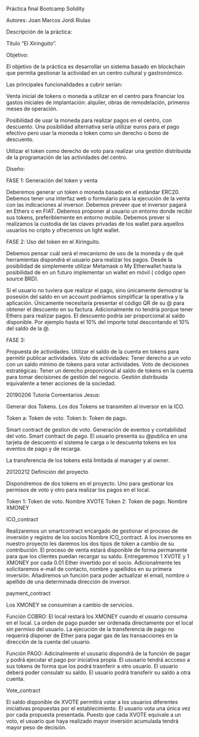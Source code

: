 Práctica final Bootcamp Solidity


Autores:
Joan Marcos
Jordi Riulas

Descripción de la práctica:

Título “El Xiringuito”.

Objetivo:

El objetivo de la práctica es desarrollar un sistema basado en blockchain que permita gestionar la actividad en un centro cultural y gastronómico.

Las principales funcionalidades a cubrir serían:

Venta inicial de tokens o moneda a utilizar en el centro para financiar los gastos iniciales de implantación: alquiler, obras de remodelación, primeros meses de operación.

Posibilidad de usar la moneda para realizar pagos en el centro, con descuento. Una posibilidad alternativa sería utilizar euros para el pago efectivo pero usar la moneda o token como un derecho o bono de descuento.
 
Utilizar el token como derecho de voto para realizar una gestión distribuida de la programación de las actividades del centro. 


Diseño:

FASE 1: Generación del token y venta

Deberemos generar un token o moneda basado en el estándar ERC20.
Debemos tener una interfaz web o formulario para la ejecución de la venta con las indicaciones al inversor.
Debemos preveer que el inversor pagará en Ethers o en FIAT.
Debemos proponer al usuario un entorno donde recibir sus tokens, preferiblemente en entorno mobile.
Debemos prever si realizamos la custodia de las claves privadas de los wallet para aquellos usuarios no cripto y ofrecemos un light wallet.

FASE 2: Uso del token en el Xiringuito.

Debemos pensar cuál será el mecanismo de uso de la moneda y de qué herramientas dispondrá el usuario para realizar los pagos. Desde la posibilidad de simplemente utilizar Metamask o My Etherwallet hasta la posibilidad de en un futuro implementar un wallet en móvil ( código open source BRD).

Si el usuario no tuviera que realizar el pago, sino únicamente demostrar la posesión del saldo en un account podríamos simplificar la operativa y la aplicación. Únicamente necesitaría presentar el código QR de su @ para obtener el descuento en su factura. Adicionalmente no tendría porque tener Ethers para realizar pagos. El descuento podría ser proporcional al saldo disponible. Por ejemplo hasta el 10% del importe total descontando el 10% del saldo de la @.

FASE 3:

Propuesta de actividades. Utilizar el saldo de la cuenta en tokens para permitir publicar actividades.
Voto de actividades: Tener derecho a un voto con un saldo mínimo de tokens para votar actividades.
Voto de decisiones estratégicas: Tener un derecho proporcional al saldo de tokens en la cuenta para tomar decisiones de gestión del negocio. Gestión distribuida equivalente a tener acciones de la sociedad.


20190206 Tutoria Comentarios Jesus:

Generar dos Tokens. Los dos Tokens se transmiten al inversor en la ICO.

Token a: Token de voto.
Token b: Token de pago.

Smart contract de gestion de voto. Generación de eventos y contabilidad del voto.
Smart contract de pago. El usuario presenta su @publica en una tarjeta de descuento el sistema le carga o le descuenta tokens en los eventos de pago y de recarga.

La transferencia de los tokens está limitada al manager y al owner.


20120212 Definición del proyecto

Dispondremos de dos tokens en el proyecto. Uno para gestionar los permisos de voto y otro para realizar los pagos en el local.

Token 1: Token de voto. Nombre XVOTE
Token 2: Token de pago. Nombre XMONEY

ICO_contract

Realizaremos un smartcontract encargado de gestionar el proceso de inversión y registro de los socios Nombre ICO_contract.
A los inversores en nuestro proyecto les daremos los dos tipos de token a cambio de su contribución. El proceso de venta estará disponible de forma permanente para que los clientes puedan recargar su saldo.
Entregaremos  1 XVOTE y 1 XMONEY por cada 0.01 Ether invertido por el socio. Adicionalmente les solicitaremos e-mail de contacto, nombre y apellidos en su primera inversión.
Añadiremos un función para poder actualizar el email, nombre o apellido de una determinada dirección de inversor.

payment_contract

Los XMONEY se consumiran a cambio de servicios.

Función COBRO: 
El local restará los XMONEY cuando el usuario consuma en el local. La orden de pago pueder ser ordenada directamente por el local sin permiso del usuario. La ejecución de la transferencia de pago no requerirá disponer de Ether para pagar gas de las transacciones en la dirección de la cuenta del usuario.

Función PAGO:
Adicinalmente el ususario dispondrá de la función de pagar y podrá ejecutar el pago por iniciativa propia.
El ususario tendrá accceso a sus tokens de forma que los podrá trasnferir a otro usuario.
El usuario deberá poder consulatr su saldo.
El usuario podrá transferir su saldo a otra cuenta.

Vote_contract

El saldo disponible de XVOTE permitirá votar a los usuarios diferentes iniciativas propuestas por el establecimiento. 
El usuario vota una única vez por cada propuesta presentada. Puesto que cada XVOTE equivale a un voto, el usuario que haya realizado mayor inversión acumulada tendrá mayor peso de decisión. 


